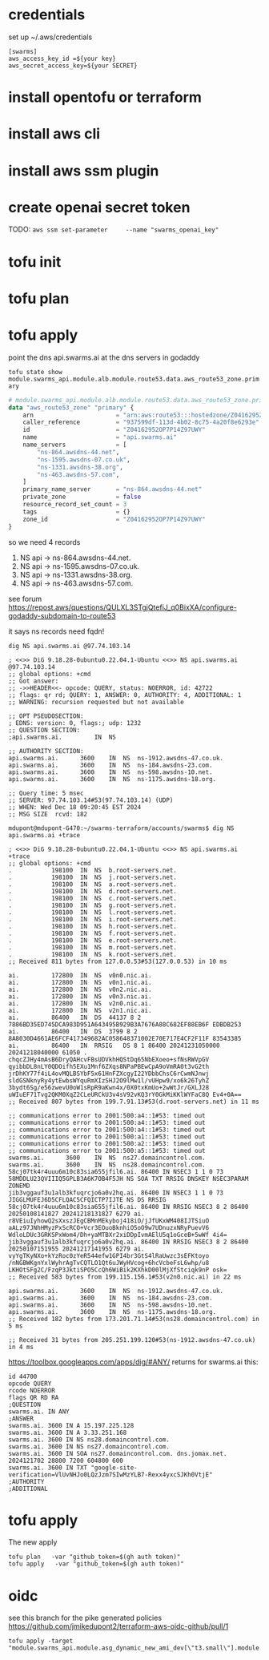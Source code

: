 
# credentials

set up ~/.aws/credentials
```
[swarms]
aws_access_key_id =${your key}
aws_secret_access_key=${your SECRET}
```

# install opentofu or terraform
# install aws cli
# install aws ssm plugin

# create openai secret token

TODO:
`aws ssm set-parameter     --name "swarms_openai_key"`

# tofu init
# tofu plan
# tofu apply
point the dns api.swarms.ai at the dns servers in godaddy

`tofu state show module.swarms_api.module.alb.module.route53.data.aws_route53_zone.primary`

```terraform
# module.swarms_api.module.alb.module.route53.data.aws_route53_zone.primary:
data "aws_route53_zone" "primary" {
    arn                       = "arn:aws:route53:::hostedzone/Z04162952OP7P14Z97UWY"
    caller_reference          = "937599df-113d-4b02-8c75-4a20f8e6293e"
    id                        = "Z04162952OP7P14Z97UWY"
    name                      = "api.swarms.ai"
    name_servers              = [
        "ns-864.awsdns-44.net",
        "ns-1595.awsdns-07.co.uk",
        "ns-1331.awsdns-38.org",
        "ns-463.awsdns-57.com",
    ]
    primary_name_server       = "ns-864.awsdns-44.net"
    private_zone              = false
    resource_record_set_count = 3
    tags                      = {}
    zone_id                   = "Z04162952OP7P14Z97UWY"
}
```
so we need 4 records

1. NS api -> ns-864.awsdns-44.net.
2. NS api -> ns-1595.awsdns-07.co.uk.
3. NS api -> ns-1331.awsdns-38.org.
4. NS api -> ns-463.awsdns-57.com.




see forum  https://repost.aws/questions/QULXL3STgjQtefiJ_q0BixXA/configure-godaddy-subdomain-to-route53

it says ns records need fqdn!

```
dig NS api.swarms.ai @97.74.103.14

; <<>> DiG 9.18.28-0ubuntu0.22.04.1-Ubuntu <<>> NS api.swarms.ai @97.74.103.14
;; global options: +cmd
;; Got answer:
;; ->>HEADER<<- opcode: QUERY, status: NOERROR, id: 42722
;; flags: qr rd; QUERY: 1, ANSWER: 0, AUTHORITY: 4, ADDITIONAL: 1
;; WARNING: recursion requested but not available

;; OPT PSEUDOSECTION:
; EDNS: version: 0, flags:; udp: 1232
;; QUESTION SECTION:
;api.swarms.ai.			IN	NS

;; AUTHORITY SECTION:
api.swarms.ai.		3600	IN	NS	ns-1912.awsdns-47.co.uk.
api.swarms.ai.		3600	IN	NS	ns-184.awsdns-23.com.
api.swarms.ai.		3600	IN	NS	ns-598.awsdns-10.net.
api.swarms.ai.		3600	IN	NS	ns-1175.awsdns-18.org.

;; Query time: 5 msec
;; SERVER: 97.74.103.14#53(97.74.103.14) (UDP)
;; WHEN: Wed Dec 18 09:20:45 EST 2024
;; MSG SIZE  rcvd: 182
```

```
mdupont@mdupont-G470:~/swarms-terraform/accounts/swarms$ dig NS api.swarms.ai +trace

; <<>> DiG 9.18.28-0ubuntu0.22.04.1-Ubuntu <<>> NS api.swarms.ai +trace
;; global options: +cmd
.			198100	IN	NS	b.root-servers.net.
.			198100	IN	NS	j.root-servers.net.
.			198100	IN	NS	a.root-servers.net.
.			198100	IN	NS	d.root-servers.net.
.			198100	IN	NS	c.root-servers.net.
.			198100	IN	NS	g.root-servers.net.
.			198100	IN	NS	l.root-servers.net.
.			198100	IN	NS	i.root-servers.net.
.			198100	IN	NS	h.root-servers.net.
.			198100	IN	NS	f.root-servers.net.
.			198100	IN	NS	e.root-servers.net.
.			198100	IN	NS	m.root-servers.net.
.			198100	IN	NS	k.root-servers.net.
;; Received 811 bytes from 127.0.0.53#53(127.0.0.53) in 10 ms

ai.			172800	IN	NS	v0n0.nic.ai.
ai.			172800	IN	NS	v0n1.nic.ai.
ai.			172800	IN	NS	v0n2.nic.ai.
ai.			172800	IN	NS	v0n3.nic.ai.
ai.			172800	IN	NS	v2n0.nic.ai.
ai.			172800	IN	NS	v2n1.nic.ai.
ai.			86400	IN	DS	44137 8 2 7886BD35ED745DCA983D951A643495B929B3A7676A88C682EF88EB6F EDBDB253
ai.			86400	IN	DS	3799 8 2 8A8030D4661AE6FCF417349682AC058648371002E70E717E4CF2F11F 83543385
ai.			86400	IN	RRSIG	DS 8 1 86400 20241231050000 20241218040000 61050 . chqcZJHy4mAsB6DryQAHcvFBsUDVkhHQStDq65NbEXoeo+sfNsRWVpGV qyibbDL8nLY0QDOifh5EXu1Mnf6ZXqs8NPaPBEwCpA9oVmRA0t3vG2th jrDhKY77f4iL4ovMQLBSYbF5x61HnFZXcgyI22YDbbChsC6rCwmNJnwj sldGSNknyRy4ytEwbsWYquRmXIzSHJ2O9lMw1l/vUHpw9/xo6k26TyhZ 3bydt6Sg/e56zwevU0oW1sRpR9aKwn4x/0X0txKmUo+2wWtJr/GXLJ28 uWIuEF71Tvg2QKM0XqZ2CLeURCkU3v4sV92vKQ3rY0GkMiKKlWYFaC8Q Ev4+0A==
;; Received 807 bytes from 199.7.91.13#53(d.root-servers.net) in 11 ms

;; communications error to 2001:500:a4::1#53: timed out
;; communications error to 2001:500:a4::1#53: timed out
;; communications error to 2001:500:a4::1#53: timed out
;; communications error to 2001:500:a1::1#53: timed out
;; communications error to 2001:500:a2::1#53: timed out
;; communications error to 2001:500:a5::1#53: timed out
swarms.ai.		3600	IN	NS	ns27.domaincontrol.com.
swarms.ai.		3600	IN	NS	ns28.domaincontrol.com.
58cj07tk4r4uuu6m10c83sia655jfil6.ai. 86400 IN NSEC3 1 1 0 73 58MDDLU23QVIIIQ5GPLB3A6K7OB4F5JH NS SOA TXT RRSIG DNSKEY NSEC3PARAM ZONEMD
jib3vggauf3u1alb3kfuqrcjo6a0v2hq.ai. 86400 IN NSEC3 1 1 0 73 JIGGLMUFEJ6D5CFLQAC5CFQICTP7IJTE NS DS RRSIG
58cj07tk4r4uuu6m10c83sia655jfil6.ai. 86400 IN RRSIG NSEC3 8 2 86400 20250108141827 20241218131827 6279 ai. r8VEiuIyhowQ2sXxszJEgCBMnMEkyboj418iO/jJfUKxWM408IJTSiuO aALz97JNhHMyzPxScRCO+Vcr3EOuoBknhiO5oO9w7UDnuzxNRyPuevV6 WdloLDUc3GRKSPxWom4/Dh+yaMTBXr2xiDDpIvmAElU5q1oGceB+5wWf 4i4=
jib3vggauf3u1alb3kfuqrcjo6a0v2hq.ai. 86400 IN RRSIG NSEC3 8 2 86400 20250107151955 20241217141955 6279 ai. vyYgTKyNXo+kYzRoc0zYeR544efw1GPI4br3GtS4lRaUwzc3sEFKtoyo /nNGBWKgnYxlWyhrAgTvCQTLO1Qt6uJWyHVcog+6hcVcbeFsL6whp/u8 LKHOtSFg2C/FzqP3JktiSPO5CcQh6WiBik2KXhkD00lMjXfStciqk9nP osk=
;; Received 583 bytes from 199.115.156.1#53(v2n0.nic.ai) in 22 ms

api.swarms.ai.		3600	IN	NS	ns-1912.awsdns-47.co.uk.
api.swarms.ai.		3600	IN	NS	ns-184.awsdns-23.com.
api.swarms.ai.		3600	IN	NS	ns-598.awsdns-10.net.
api.swarms.ai.		3600	IN	NS	ns-1175.awsdns-18.org.
;; Received 182 bytes from 173.201.71.14#53(ns28.domaincontrol.com) in 5 ms

;; Received 31 bytes from 205.251.199.120#53(ns-1912.awsdns-47.co.uk) in 4 ms
```

https://toolbox.googleapps.com/apps/dig/#ANY/ returns 
for swarms.ai this:
```
id 44700
opcode QUERY
rcode NOERROR
flags QR RD RA
;QUESTION
swarms.ai. IN ANY
;ANSWER
swarms.ai. 3600 IN A 15.197.225.128
swarms.ai. 3600 IN A 3.33.251.168
swarms.ai. 3600 IN NS ns28.domaincontrol.com.
swarms.ai. 3600 IN NS ns27.domaincontrol.com.
swarms.ai. 3600 IN SOA ns27.domaincontrol.com. dns.jomax.net. 2024121702 28800 7200 604800 600
swarms.ai. 3600 IN TXT "google-site-verification=VlUvNHJo0LQzJzm7SIwMzYLB7-Rexx4yxcSJKh0VtjE"
;AUTHORITY
;ADDITIONAL
```

# tofu apply
The new apply

```
tofu plan   -var "github_token=$(gh auth token)"
tofu apply   -var "github_token=$(gh auth token)" 

```

# oidc

see this branch for the pike generated policies
https://github.com/jmikedupont2/terraform-aws-oidc-github/pull/1


```
tofu apply -target "module.swarms_api.module.asg_dynamic_new_ami_dev[\"t3.small\"].module.autoscaling.aws_autoscaling_group.this[0]"
```
